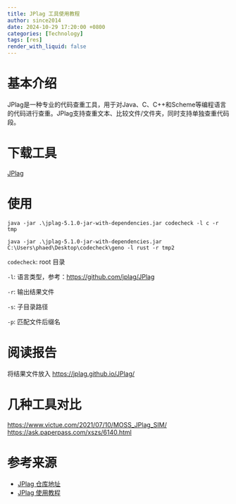 ```yaml
---
title: JPlag 工具使用教程
author: since2014
date: 2024-10-29 17:20:00 +0800
categories: [Technology]
tags: [res]
render_with_liquid: false
---
```


# 基本介绍

JPlag是一种专业的代码查重工具，用于对Java、C、C++和Scheme等编程语言的代码进行查重。JPlag支持查重文本、比较文件/文件夹，同时支持单独查重代码段。

# 下载工具

[JPlag](https://github.com/jplag/jplag/releases)

# 使用

```shell
java -jar .\jplag-5.1.0-jar-with-dependencies.jar codecheck -l c -r tmp
```

```shell
java -jar .\jplag-5.1.0-jar-with-dependencies.jar C:\Users\phaed\Desktop\codecheck\geno -l rust -r tmp2
```

`codecheck`: root 目录

`-l`: 语言类型，参考：https://github.com/jplag/JPlag

`-r`: 输出结果文件

`-s`: 子目录路径

`-p`: 匹配文件后缀名

# 阅读报告
将结果文件放入
https://jplag.github.io/JPlag/

# 几种工具对比

https://www.victue.com/2021/07/10/MOSS_JPlag_SIM/
https://ask.paperpass.com/xszs/6140.html

# 参考来源

+ [JPlag 仓库地址](https://github.com/jplag/JPlag)
+ [JPlag 使用教程](https://canjuly.github.io/2019/04/15/JPlag/)
